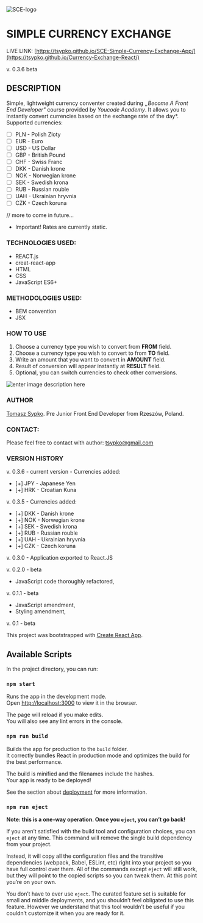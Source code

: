 
![SCE-logo](https://raw.githubusercontent.com/TSypko/Currency-Exchange-React/master/public/share-mini.png)
# SIMPLE CURRENCY EXCHANGE
LIVE LINK: [https://tsypko.github.io/SCE-Simple-Currency-Exchange-App/](https://tsypko.github.io/Currency-Exchange-React/)

 v. 0.3.6 beta

## DESCRIPTION
Simple, lightweight currency conventer created during ,*,Become A Front End Developer"* course provided by *Youcode Academy*.
It allows you to instantly convert currencies based on the exchange rate of the day*.
Supported currencies: 

 - [ ] PLN - Polish Zloty
 - [ ] EUR - Euro
 - [ ] USD - US Dollar
 - [ ] GBP - British Pound
 - [ ] CHF - Swiss Franc
 - [ ] DKK - Danish krone
 - [ ] NOK - Norwegian krone
 - [ ] SEK - Swedish krona
 - [ ] RUB - Russian rouble
 - [ ] UAH - Ukrainian hryvnia
 - [ ] CZK - Czech koruna

 // more to come in future...
* Important! Rates are currently static.

### TECHNOLOGIES USED:

- REACT.js
- creat-react-app
- HTML
- CSS
- JavaScript ES6+


### METHODOLOGIES USED:

- BEM convention
- JSX

### HOW TO USE

1. Choose a currency type you wish to convert from **FROM** field.
2. Choose a currency type you wish to convert to from **TO** field.
3. Write an amount that you want to convert in **AMOUNT** field.
4. Result of conversion will appear instantly at **RESULT** field.
5. Optional, you can switch currencies to check other conversions.

![enter image description here](https://raw.githubusercontent.com/TSypko/Currency-Exchange-React/master/public/sce__usage.gif)

### AUTHOR
[Tomasz Sypko](https://tsypko.github.io/homepage/). Pre Junior Front End Developer from Rzeszów, Poland. 
### CONTACT:
Please feel free to contact with author: [tsypko@gmail.com](tsypko@gmail.com)

### VERSION HISTORY

v. 0.3.6 - current version - Currencies added:
 - [+] JPY - Japanese Yen
 - [+] HRK - Croatian Kuna

v. 0.3.5 - Currencies added:
 - [+] DKK - Danish krone
 - [+] NOK - Norwegian krone
 - [+] SEK - Swedish krona
 - [+] RUB - Russian rouble
 - [+] UAH - Ukrainian hryvnia
 - [+] CZK - Czech koruna

v. 0.3.0 - Application exported to React.JS

v. 0.2.0 - beta
- JavaScript code thoroughly refactored,

v. 0.1.1 - beta
- JavaScript amendment,
- Styling amendment,

v. 0.1 - beta


This project was bootstrapped with [Create React App](https://github.com/facebook/create-react-app).

## Available Scripts

In the project directory, you can run:

### `npm start`

Runs the app in the development mode.<br />
Open [http://localhost:3000](http://localhost:3000) to view it in the browser.

The page will reload if you make edits.<br />
You will also see any lint errors in the console.

### `npm run build`

Builds the app for production to the `build` folder.<br />
It correctly bundles React in production mode and optimizes the build for the best performance.

The build is minified and the filenames include the hashes.<br />
Your app is ready to be deployed!

See the section about [deployment](https://facebook.github.io/create-react-app/docs/deployment) for more information.

### `npm run eject`

**Note: this is a one-way operation. Once you `eject`, you can’t go back!**

If you aren’t satisfied with the build tool and configuration choices, you can `eject` at any time. This command will remove the single build dependency from your project.

Instead, it will copy all the configuration files and the transitive dependencies (webpack, Babel, ESLint, etc) right into your project so you have full control over them. All of the commands except `eject` will still work, but they will point to the copied scripts so you can tweak them. At this point you’re on your own.

You don’t have to ever use `eject`. The curated feature set is suitable for small and middle deployments, and you shouldn’t feel obligated to use this feature. However we understand that this tool wouldn’t be useful if you couldn’t customize it when you are ready for it.